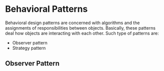
# Behavioral Patterns

Behavioral design patterns are concerned with algorithms and the assignments of responsibilities between objects. Basically, these patterns deal how objects are interacting with each other. Such type of patterns are:
- Observer pattern
- Strategy pattern

## Observer Pattern


